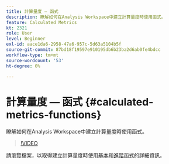 ```yaml
---
title: 計算量度 — 函式
description: 瞭解如何在Analysis Workspace中建立計算量度時使用函式。
feature: Calculated Metrics
kt: 2321
role: User
level: Beginner
exl-id: aace1da6-2958-47a6-957c-5d63a5104b5f
source-git-commit: 87bd18f19597e910195db6b23ba2d6ab0fe4bdcc
workflow-type: tm+mt
source-wordcount: '53'
ht-degree: 0%

---
```


# 計算量度 — 函式 {#calculated-metrics-functions}

瞭解如何在Analysis Workspace中建立計算量度時使用函式。

>[!VIDEO](https://video.tv.adobe.com/v/25408/?quality=12&learn=on)

請瀏覽檔案，以取得建立計算量度時使用[基本](https://experienceleague.adobe.com/docs/analytics/components/calculated-metrics/calcmetrics-reference/cm-functions.html)和[進階](https://experienceleague.adobe.com/docs/analytics/components/calculated-metrics/calcmetrics-reference/cm-adv-functions.html)函式的詳細資訊。
